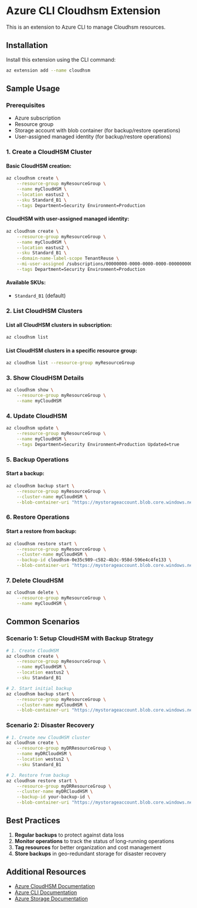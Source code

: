 # Azure CLI Cloudhsm Extension #
This is an extension to Azure CLI to manage Cloudhsm resources.

## Installation

Install this extension using the CLI command:
```bash
az extension add --name cloudhsm
```

## Sample Usage

### Prerequisites
- Azure subscription
- Resource group
- Storage account with blob container (for backup/restore operations)
- User-assigned managed identity (for backup/restore operations)

### 1. Create a CloudHSM Cluster

#### Basic CloudHSM creation:
```bash
az cloudhsm create \
    --resource-group myResourceGroup \
    --name myCloudHSM \
    --location eastus2 \
    --sku Standard_B1 \
    --tags Department=Security Environment=Production
```

#### CloudHSM with user-assigned managed identity:
```bash
az cloudhsm create \
    --resource-group myResourceGroup \
    --name myCloudHSM \
    --location eastus2 \
    --sku Standard_B1 \
    --domain-name-label-scope TenantReuse \
    --mi-user-assigned /subscriptions/00000000-0000-0000-0000-000000000000/resourceGroups/myResourceGroup/providers/Microsoft.ManagedIdentity/userAssignedIdentities/myIdentity \
    --tags Department=Security Environment=Production
```

#### Available SKUs:
- `Standard_B1` (default)


### 2. List CloudHSM Clusters

#### List all CloudHSM clusters in subscription:
```bash
az cloudhsm list
```

#### List CloudHSM clusters in a specific resource group:
```bash
az cloudhsm list --resource-group myResourceGroup
```

### 3. Show CloudHSM Details

```bash
az cloudhsm show \
    --resource-group myResourceGroup \
    --name myCloudHSM
```

### 4. Update CloudHSM

```bash
az cloudhsm update \
    --resource-group myResourceGroup \
    --name myCloudHSM \
    --tags Department=Security Environment=Production Updated=true
```

### 5. Backup Operations

#### Start a backup:
```bash
az cloudhsm backup start \
    --resource-group myResourceGroup \
    --cluster-name myCloudHSM \
    --blob-container-uri "https://mystorageaccount.blob.core.windows.net/backups"
```

### 6. Restore Operations

#### Start a restore from backup:
```bash
az cloudhsm restore start \
    --resource-group myResourceGroup \
    --cluster-name myCloudHSM \
    --backup-id cloudhsm-0e35c989-c582-4b3c-958d-596e4c4fe133 \
    --blob-container-uri "https://mystorageaccount.blob.core.windows.net/backups"
```

### 7. Delete CloudHSM

```bash
az cloudhsm delete \
    --resource-group myResourceGroup \
    --name myCloudHSM \
```

## Common Scenarios

### Scenario 1: Setup CloudHSM with Backup Strategy
```bash
# 1. Create CloudHSM
az cloudhsm create \
    --resource-group myResourceGroup \
    --name myCloudHSM \
    --location eastus2 \
    --sku Standard_B1

# 2. Start initial backup
az cloudhsm backup start \
    --resource-group myResourceGroup \
    --cluster-name myCloudHSM \
    --blob-container-uri "https://mystorageaccount.blob.core.windows.net/backups"
```

### Scenario 2: Disaster Recovery
```bash
# 1. Create new CloudHSM cluster
az cloudhsm create \
    --resource-group myDRResourceGroup \
    --name myDRCloudHSM \
    --location westus2 \
    --sku Standard_B1

# 2. Restore from backup
az cloudhsm restore start \
    --resource-group myDRResourceGroup \
    --cluster-name myDRCloudHSM \
    --backup-id your-backup-id \
    --blob-container-uri "https://mystorageaccount.blob.core.windows.net/backups"
```

## Best Practices

1. **Regular backups** to protect against data loss
2. **Monitor operations** to track the status of long-running operations
3. **Tag resources** for better organization and cost management
4. **Store backups** in geo-redundant storage for disaster recovery

## Additional Resources

- [Azure CloudHSM Documentation](https://docs.microsoft.com/azure/cloud-hsm)
- [Azure CLI Documentation](https://docs.microsoft.com/cli/azure/)
- [Azure Storage Documentation](https://docs.microsoft.com/azure/storage/)